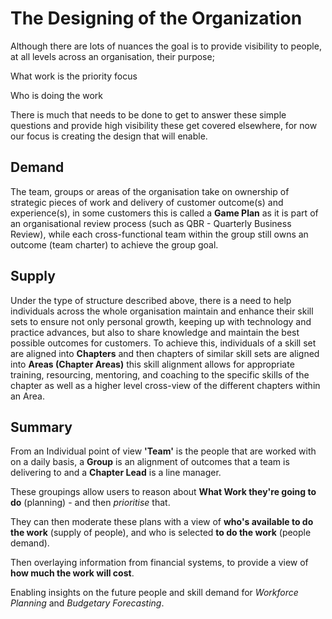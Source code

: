 # The Designing of the Organization

Although there are lots of nuances the goal is to provide visibility to people, at all levels across an organisation, their purpose;

What work is the priority focus

Who is doing the work

There is much that needs to be done to get to answer these simple questions and provide high visibility these get covered elsewhere, for now our focus is creating the design that will enable.

## Demand

The team, groups or areas of the organisation take on ownership of strategic pieces of work and delivery of customer outcome(s) and experience(s), in some customers this is called a  **Game Plan**  as it is part of an organisational review process (such as QBR - Quarterly Business Review), while each cross-functional team within the group still owns an outcome (team charter) to achieve the group goal.

## Supply

Under the type of structure described above, there is a need to help individuals across the whole organisation maintain and enhance their skill sets to ensure not only personal growth, keeping up with technology and practice advances, but also to share knowledge and maintain the best possible outcomes for customers. To achieve this, individuals of a skill set are aligned into  **Chapters** and then chapters of similar skill sets are aligned into **Areas (Chapter Areas)** this skill alignment allows for appropriate training, resourcing, mentoring, and coaching to the specific skills of the chapter as well as a higher level cross-view of the different chapters within an Area.

## Summary

From an Individual point of view  **&#39;Team&#39;**  is the people that are worked with on a daily basis, a  **Group**  is an alignment of outcomes that a team is delivering to and a  **Chapter Lead**  is a line manager.

These groupings allow users to reason about **What Work they&#39;re going to do** (planning) - and then _prioritise_ that.

They can then moderate these plans with a view of **who&#39;s available to do the work** (supply of people), and who is selected **to do the work** (people demand).

Then overlaying information from financial systems, to provide a view of **how much the work will cost**.

Enabling insights on the future people and skill demand for _Workforce Planning_ and _Budgetary Forecasting_.